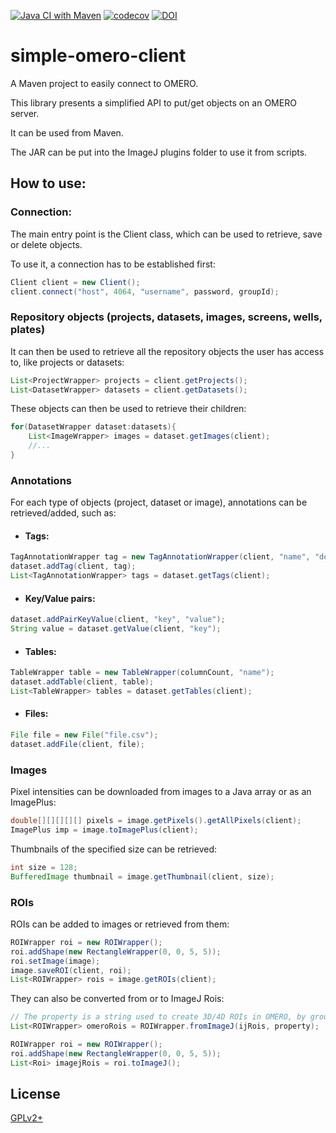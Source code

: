 [![Java CI with Maven](https://github.com/GReD-Clermont/simple-omero-client/actions/workflows/maven.yml/badge.svg)](https://github.com/GReD-Clermont/simple-omero-client/actions/workflows/maven.yml)
[![codecov](https://codecov.io/gh/GReD-Clermont/simple-omero-client/branch/main/graph/badge.svg)](https://codecov.io/gh/GReD-Clermont/simple-omero-client)
[![DOI](https://img.shields.io/badge/DOI-10.12688%2Ff1000research.110385.1-GREEN)](https://doi.org/10.12688/f1000research.110385.1)

# simple-omero-client

A Maven project to easily connect to OMERO.

This library presents a simplified API to put/get objects on an OMERO server. 
<p>It can be used from Maven.
<p>The JAR can be put into the ImageJ plugins folder to use it from scripts.


## How to use:


### Connection:
The main entry point is the Client class, which can be used to retrieve, save or delete objects.

<p>To use it, a connection has to be established first:

```java
Client client = new Client();
client.connect("host", 4064, "username", password, groupId);
```

### Repository objects (projects, datasets, images, screens, wells, plates)

It can then be used to retrieve all the repository objects the user has access to, like projects or datasets:

```java
List<ProjectWrapper> projects = client.getProjects();
List<DatasetWrapper> datasets = client.getDatasets();
```

These objects can then be used to retrieve their children:

```java
for(DatasetWrapper dataset:datasets){
    List<ImageWrapper> images = dataset.getImages(client);
    //...
}
```

### Annotations

For each type of objects (project, dataset or image), annotations can be retrieved/added, such as:

* #### Tags:

```java
TagAnnotationWrapper tag = new TagAnnotationWrapper(client, "name", "description");
dataset.addTag(client, tag);
List<TagAnnotationWrapper> tags = dataset.getTags(client);
```

* #### Key/Value pairs:

```java
dataset.addPairKeyValue(client, "key", "value");
String value = dataset.getValue(client, "key");
```

* #### Tables:

```java
TableWrapper table = new TableWrapper(columnCount, "name");
dataset.addTable(client, table);
List<TableWrapper> tables = dataset.getTables(client);
```

* #### Files:

```java
File file = new File("file.csv");
dataset.addFile(client, file);
```

### Images

Pixel intensities can be downloaded from images to a Java array or as an ImagePlus:

```java
double[][][][][] pixels = image.getPixels().getAllPixels(client);
ImagePlus imp = image.toImagePlus(client);
```

Thumbnails of the specified size can be retrieved:

```java
int size = 128;
BufferedImage thumbnail = image.getThumbnail(client, size);
```

### ROIs

ROIs can be added to images or retrieved from them:

```java
ROIWrapper roi = new ROIWrapper();
roi.addShape(new RectangleWrapper(0, 0, 5, 5));
roi.setImage(image);
image.saveROI(client, roi);
List<ROIWrapper> rois = image.getROIs(client);
```

They can also be converted from or to ImageJ Rois:

```java
// The property is a string used to create 3D/4D ROIs in OMERO, by grouping shapes sharing the same value
List<ROIWrapper> omeroRois = ROIWrapper.fromImageJ(ijRois, property);

ROIWrapper roi = new ROIWrapper();
roi.addShape(new RectangleWrapper(0, 0, 5, 5));
List<Roi> imagejRois = roi.toImageJ();
```

## License
[GPLv2+](https://choosealicense.com/licenses/gpl-2.0/)
